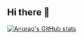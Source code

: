 ## Hi there 👋

[![Anurag's GitHub stats](https://github-readme-stats.vercel.app/api?username=k70suK3-k06a7ash1)](https://github.com/anuraghazra/github-readme-stats)

<!--
**k70suK3-k06a7ash1/k70suK3-k06a7ash1** is a ✨ _special_ ✨ repository because its `README.md` (this file) appears on your GitHub profile.

Here are some ideas to get you started:

- 🔭 I’m currently working on ...
- 🌱 I’m currently learning ...
- 👯 I’m looking to collaborate on ...
- 🤔 I’m looking for help with ...
- 💬 Ask me about ...
- 📫 How to reach me: ...
- 😄 Pronouns: ...
- ⚡ Fun fact: ...
-->

